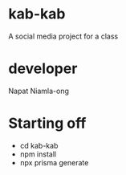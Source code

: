 # kab-kab
A social media project for a class

# developer
Napat Niamla-ong

# Starting off
- cd kab-kab
- npm install
- npx prisma generate